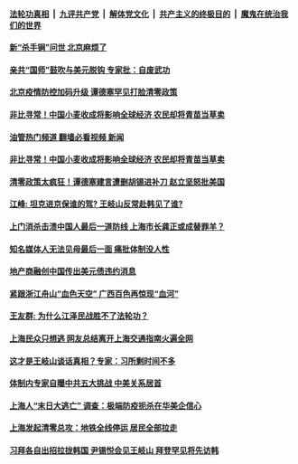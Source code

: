 ####  [法轮功真相](../../../../basic/blob/master/README.md?t=05122001) &nbsp;|&nbsp; [九评共产党](../../../../9ping.md/blob/master/README.md?t=05122001) &nbsp;|&nbsp; [解体党文化](../../../../jtdwh.md/blob/master/README.md?t=05122001)  &nbsp;|&nbsp; [共产主义的终极目的](../../../../gczydzjmd.md/blob/master/README.md?t=05122001) &nbsp;|&nbsp; [魔鬼在统治我们的世界](../../../../mgztzwmdsj.md/blob/master/README.md?t=05122001) 

#### [新“杀手锏”问世 北京麻烦了](../pages/soh5/619894.md?t=05122001) 
#### [亲共“国师”鼓吹与美元脱钩 专家批：自废武功](../pages/soh5/619897.md?t=05122001) 
#### [北京疫情防控加码升级 谭德塞罕见打脸清零政策](../pages/soh5/619714.md?t=05122001) 
#### [非比寻常！中国小麦收成将影响全球经济  农民却将青苗当草卖  ](../pages/soh5/619861.md?t=05122001) 
#### [油管热门频道 翻墙必看视频 新闻](http://45.76.130.85:81/youtube.html?05122001)
#### [非比寻常！中国小麦收成将影响全球经济  农民却将青苗当草卖  ](../pages/soh5/619861.md?t=05122001) 
#### [清零政策太疯狂！谭德塞建言遭删胡锡进补刀 赵立坚怒批美国](../pages/soh5/619780.md?t=05122001) 
#### [江峰: 坦克进京保谁的驾? 王岐山反常赴韩见了谁?](../pages/soh5/619783.md?t=05122001) 
#### [上门消杀击溃中国人最后一道防线    上海市长龚正或成替罪羊？](../pages/soh5/619777.md?t=05122001) 
#### [知名媒体人无法见母最后一面 痛批体制没人性](../pages/soh5/619774.md?t=05122001) 
#### [地产商融创中国传出美元债违约消息](../pages/soh5/619747.md?t=05122001) 
#### [紧跟浙江舟山“血色天空”  广西百色再惊现“血河”](../pages/soh5/619723.md?t=05122001) 
#### [王友群: 为什么江泽民战胜不了法轮功？](../pages/soh5/619735.md?t=05122001) 
#### [上海民众只想逃 网友总结离开上海交通指南火遍全网](../pages/soh5/619699.md?t=05122001) 
#### [这才是王岐山谈话真相？专家：习所剩时间不多](../pages/soh5/619630.md?t=05122001) 
#### [体制内专家自曝中共五大挑战 中美关系居首](../pages/soh5/619642.md?t=05122001) 
#### [上海人“末日大逃亡” 调查：极端防疫扼杀在华美企信心](../pages/soh5/619609.md?t=05122001) 
#### [上海发起清零总攻：地铁全线停运 居民全部拉走](../pages/soh5/619546.md?t=05122001) 
#### [习拜各自出招拉拢韩国 尹锡悦会见王岐山  拜登罕见将先访韩](../pages/soh5/619525.md?t=05122001) 
<img src='http://gfw-breaker.win/goodnews/indexes/soh5.md' width='0px' height='0px'/>
